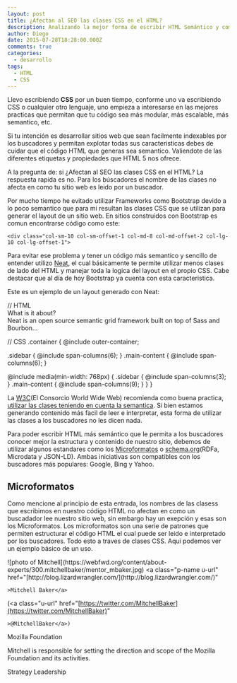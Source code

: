 ```yaml
---
layout: post
title: ¿Afectan al SEO las clases CSS en el HTML?
description: Analizando la mejor forma de escribir HTML Semántico y como CSS puede interferir en este proceso.
author: Diego
date: 2015-07-28T18:28:00.000Z
comments: true
categories:
  - desarrollo
tags:
  - HTML
  - CSS
---
```


Llevo escribiendo **CSS** por un buen tiempo, conforme uno va escribiendo CSS o cualquier otro lenguaje, uno empieza a interesarse en las mejores practicas que permitan que tu c&oacute;digo sea m&aacute;s modular, m&aacute;s escalable, m&aacute;s semantico, etc.

Si tu intenci&oacute;n es desarrollar sitios web que sean facilmente indexables por los buscadores y permitan explotar todas sus caracteristicas debes de cuidar que el c&oacute;digo HTML que generas sea semantico. Valiendote de las diferentes etiquetas y propiedades que HTML 5 nos ofrece.

A la pregunta de: si &iquest;Afectan al SEO las clases CSS en el HTML? La respuesta rapida es no. Para los b&uacute;scadores el nombre de las clases no afecta en como tu sitio web es leido por un buscador.

Por mucho tiempo he evitado utilizar Frameworks como Bootstrap devido a lo poco semantico que para mi resultan las clases CSS que se utilizan para generar el layout de un sitio web. En sitios construidos con Bootstrap es comun encontrarse c&oacute;digo como este:

```
<div class="col-sm-10 col-sm-offset-1 col-md-8 col-md-offset-2 col-lg-10 col-lg-offset-1">
```

Para evitar ese problema y tener un c&oacute;digo m&aacute;s semantico y sencillo de entender utilizo [Neat](http://neat.bourbon.io/), el cual b&aacute;sicamente te permite utilizar menos clases de lado del HTML y manejar toda la logica del layout en el propio CSS. Cabe destacar que al d&iacute;a de hoy Bootstrap ya cuenta con esta caracteristica.

Este es un ejemplo de un layout generado con Neat:

<!--|%%|%7B%25%20highlight%20HTML%20linenos%25%7D|%%|--> // HTML
<section><aside class="sidebar">What is it about?</aside><article class="main-content">Neat is an open source semantic grid framework built on top of Sass and Bourbon&hellip;</article></section>

// CSS .container { @include outer-container;

.sidebar { @include span-columns(6); } .main-content { @include span-columns(6); }

@include media(min-width: 768px) { .sidebar { @include span-columns(3); } .main-content { @include span-columns(9); } } } <!--|%%|%7B%25%20endhighlight%20%25%7D|%%|-->

La [W3C](http://www.w3c.es/)(El Consorcio World Wide Web) recomienda como buena practica, [utilizar las clases teniendo en cuenta la semantica](http://www.w3.org/QA/Tips/goodclassnames). Si bien estamos generando contenido m&aacute;s facil de leer e interpretar, esta forma de utilizar las clases a los buscadores no les dicen nada.

Para poder escribir HTML m&aacute;s sem&aacute;ntico que le permita a los buscadores conocer mejor la estructura y contenido de nuestro sitio, debemos de utilizar algunos estandares como los [Microformatos](http://microformats.org/) o [schema.org](http://schema.org/)(RDFa, Microdata y JSON-LD). Ambas iniciativas son compatibles con los buscadores m&aacute;s populares: Google, Bing y Yahoo.

## Microformatos

Como mencione al principio de esta entrada, los nombres de las clasess que escribimos en nuestro c&oacute;digo HTML no afectan en como un buscadador lee nuestro sitio web, sin embargo hay un exepci&oacute;n y esas son los Microformatos. Los microformatos son una serie de patrones que permiten estructurar el c&oacute;digo HTML el cual puede ser leido e interpretado por los buscadores. Todo esto a traves de clases CSS. Aqui podemos ver un ejemplo b&aacute;sico de un uso. <!--|%%|%7B%25%20highlight%20HTML%20linenos%25%7D|%%|-->

 
<div class="h-card">![photo of Mitchell](https://webfwd.org/content/about-experts/300.mitchellbaker/mentor_mbaker.jpg) &lt;a class=&quot;p-name u-url&quot; href=&quot;[http://blog.lizardwrangler.com/](http://blog.lizardwrangler.com/)&quot;</div>

 

```
>Mitchell Baker</a>
```

(&lt;a class=&quot;u-url&quot; href=&quot;[https://twitter.com/MitchellBaker](https://twitter.com/MitchellBaker)&quot;

```
>@MitchellBaker</a>)
```

<span class="p-org">Mozilla Foundation</span>

Mitchell is responsible for setting the direction and scope of the Mozilla Foundation and its activities.

<span class="p-category">Strategy</span> <span class="p-category">Leadership</span>